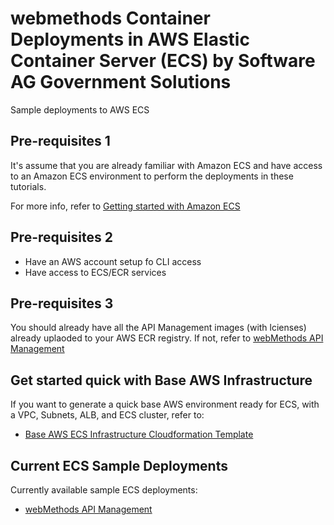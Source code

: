 # webmethods Container Deployments in AWS Elastic Container Server (ECS) by Software AG Government Solutions 

Sample deployments to AWS ECS

## Pre-requisites 1

It's assume that you are already familiar with Amazon ECS and have access to an Amazon ECS environment to perform the deployments in these tutorials.

For more info, refer to [Getting started with Amazon ECS](https://aws.amazon.com/ecs/getting-started/)

## Pre-requisites 2

- Have an AWS account setup fo CLI access
- Have access to ECS/ECR services

## Pre-requisites 3

You should already have all the API Management images (with lcienses) already uplaoded to your AWS ECR registry.
If not, refer to [webMethods API Management](../private_registries/api_management/README.md)

## Get started quick with Base AWS Infrastructure

If you want to generate a quick base AWS environment ready for ECS, with a VPC, Subnets, ALB, and ECS cluster, refer to:
- [Base AWS ECS Infrastructure Cloudformation Template](./base_ecs_infra/README.md)

## Current ECS Sample Deployments

Currently available sample ECS deployments:

- [webMethods API Management](./api_management/README.md)
